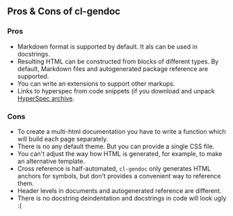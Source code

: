 ## Pros & Cons of cl-gendoc


### Pros

* Markdown format is supported by default. It als
  can be used in docstrings.
* Resulting HTML can be constructed from blocks of
  different types. By default, Markdown files and
  autogenerated package reference are supported.
* You can write an extensions to support other markups.
* Links to hyperspec from code snippets (if you download
  and unpack [HyperSpec archive](http://www.lispworks.com/documentation/common-lisp.html).


### Cons

* To create a multi-html documentation you have to
  write a function which will build each page separately.
* There is no any default theme. But you can provide a single CSS file.
* You can't adjust the way how HTML is generated, for example, to make
  an alternative template.
* Cross reference is half-automated, `cl-gendoc` only generates HTML
  anchors for symbols, but don't provides a convenient way to reference them.
* Header levels in documents and autogenerated reference are different.
* There is no docstring deindentation and docstrings in code will look ugly :(
